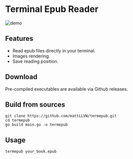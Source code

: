 # Terminal Epub Reader

![demo](./demo.gif)

## Features

- Read epub files directly in your terminal.
- Images rendering.
- Save reading position.

## Download

Pre-compiled executables are available via Github releases.

## Build from sources

```shell
git clone https://github.com/mattLLVW/termepub.git
cd termepub
go build main.go -o termepub
```

## Usage

```shell
termepub your_book.epub
```
